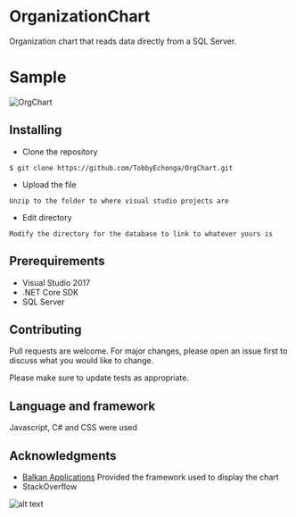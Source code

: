 # OrganizationChart
Organization chart that reads data directly from a SQL Server. 

# Sample
![OrgChart](https://user-images.githubusercontent.com/30405173/126052389-7352ca5d-2166-4a82-b69d-c14f9df9c981.png)

## Installing 
* Clone the repository
```
$ git clone https://github.com/TobbyEchonga/OrgChart.git
```

* Upload the file
```
Unzip to the folder to where visual studio projects are
```

* Edit directory
```
Modify the directory for the database to link to whatever yours is
```

## Prerequirements

* Visual Studio 2017
* .NET Core SDK
* SQL Server

## Contributing
Pull requests are welcome. For major changes, please open an issue first to discuss what you would like to change.

Please make sure to update tests as appropriate.

## Language and framework
Javascript, C# and CSS were used


## Acknowledgments
* [Balkan Applications](https://balkan.app/OrgChartJS-Demos/) Provided the framework used to display the chart
* StackOverflow

![alt text](https://img.shields.io/badge/Made%20by-Tobby%20Echonga-orange)
